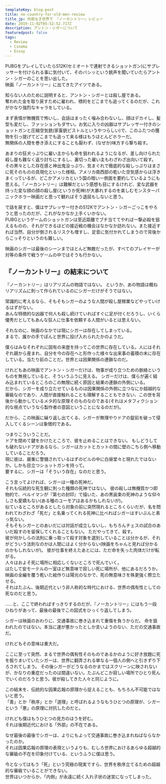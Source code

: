 ```yaml
---
templateKey: blog-post
title: no-country-for-old-men-review
title_jp: 外部なき世界で 『ノーカントリー』レビュー
date: 2019-11-02T05:52:52.717Z
description: アントン・シガーについて
featuredpost: false
tags:
  - Review
  - Cinema
  - Essay
---
```

PUBGをプレイしていたらS12K(セミオートで連射できるショットガン)にサプレッサーを付けられる事に気付いて、そのバシッという銃声を聞いていたらアントン・シガーのことを思い出した。  
映画『ノーカントリー』に出てきたアイツである。

知らない人のために説明すると、アントン・シガーとは殺し屋である。  
奪われた金を取り戻すために雇われ、標的をどこまでも追ってくるのだが、これがかなり強烈なキャラをしている。

まず表情が無機質で怖いし、会話はまったく噛み合わないし、顔はデカイし、髪型も変だし、ファッションもダサい。お気に入りの凶器はサプレッサー付きのショットガンと圧縮空気銃(家畜銃ピストルというやつらしい)で、このふたつの獲物を引っ提げてどこまでも追って来る様はもうほとんどホラーだ。  
無関係の人間を巻き添えにすることも厭わず、(なぜか)味方すら撃ち殺す。  

あまりの狂犬っぷりに雇い主からも命を狙われるようになるが、差し向けられた殺し屋も難なく返り討ちにするし、裏切った雇い主もわざわざ出向いて殺す。  
その黒々とした存在感と神出鬼没っぷり、気まぐれで徹底的な殺しっぷりはまさに死そのものの具現化といった様相。アメリカ南西部の乾いた空気感からは浮きまくっているが、どこかアメリカという国の暗い一側面を要約しているようにも思える。『ノーカントリー』は難解だという感想も目にするけれど、変な武器を持った変な顔の顔の殺し屋(というか死神)が大暴れするのを楽しむモンスターパニックホラー映画だと思って観ればそう退屈もしないと思う。

で話を戻すと、僕はサプレッサー付きのS12Kでアントン・シガーごっこをやろうと思ったのだが、これがなかなか上手くいかない。  
PUBGというゲームのショットガンは至近距離でブチ当ててやれば一撃必殺を狙えるものの、それができるほどの接近戦の機会はなかなか訪れない。また接近すれば当然、自分が倒されるリスクも増すし、足音に気付かれてしまうので背後からこっそりというのも難しい。

映画のシガーは最後のシーンまでほとんど無敵だったが、すべてのプレイヤーが対等の条件で戦うゲームの中ではそうも行かない。

## 『ノーカントリー』の結末について
『ノーカントリー』はリアリズムの物語ではない。
というか、あの物語は概ねリアリズムに則って作られているのにシガーだけがそうではない。

常識的に考えるなら、そもそもシガーのような人間が殺し屋稼業などやっていけるはずがない。  
あんな特徴的な凶器で何人も殺し続けていればすぐに足が付くだろうし、いくら優秀だとしてもあんな狂人に仕事を依頼する人間がいるとは思えない。

それなのに、映画のなかでは現にシガーは存在してしまっている。  
まるで、誰かの手でぽんと世界に投げ入れられたかのようだ。

僕らはみなそれぞれに固有の来歴を持ってこの世界に存在している。人にはそれぞれ親から産まれ、自分を今の存在へと形作った様々な出来事の蓄積の末に存在している。当たり前のことだ。世界とは因果関係の連鎖なのだ。

けれどもあの映画でアントン・シガーだけは、物事が成り立つための脈絡というものを無視していると、そういうふうに見える。  シガーだけは、僕らが遍く組み込まれているところのこの無限に続く原因と結果の連鎖の外側にいる。  
だから、シガーを成り立たせているものは因果関係の外側に立つなにか超越的な審級なのであり、人間が直接触れることも理解することもできない、この世を背後から動かしているメタ的な原理そのものなのである(それはメタフィクション的な視点でいうなら製作者の意図ということになるのだが)。

だから、この映画に繰り返し出てくる、シガーが無理やりドアの錠前を破って侵入してくるシーンは象徴的である。

つまりこういうことだ。  
ドアを閉めて鍵をかけたところで、彼を止めることはできない。
もしどうしても破れないドアがあるなら、シガーはカットとカットの間に壁のこちら側へ移動していることだろう。  
現に彼は、厳重に警備されているはずのビルの中に白昼堂々と現れたではないか。しかも目立つショットガンを持って。  
要するに、シガーは「そういう存在」なのだと思う。

こう言ってよければ、シガーは一種の死神だ。  
それも伝統的な死生観に則った種類の死神ではない。
彼の殺しは無機質かつ即物的で、ベルイマンが『第七の封印』で描いた、あの黒装束の死神のような仰々しさも愛嬌もない(ある種のユーモアはあるかもしれないが)。  
似ているところがあるとしたら対象の前に突然現れるところくらいだが、名を問われてわざわざ「死だ」と名乗ってくれる死神に比べればシガーはすいぶんと素っ気ない。  
そもそもシガーとのあいだには対話が成立しないし、もちろんチェスの試合のあいだ殺すのを留保してくれることもない。
ただやってきて、殺す。  
彼が何かしらの法則に乗っ取って殺す対象を選別していることは分かるが、それがどういう法則なのかは人間にはよく分からない(映画をちゃんと見れば分かるのかもしれないが)。
彼が仕事を終えたあとには、ただ命を失った肉体だけが転がる。  
人々はおよそ死に場所に相応しくないところで死んでいく。  
はたして安モーテルの一室ほど無意味で寂しい死に場所が、他にあるだろうか。  
映画の全編を覆う乾いた絵作りは陽光のなかで、死の無意味さを殊更強く際立たせる。  
それはたぶん、後期近代という非人称的な時代における、世界の偶有性としての死なのだと思う。

……と、ここで終わればすっきりするのだが、『ノーカントリー』にはもう一段ひねりがあって、最後の最後でこの図式をひっくり返してしまう。

シガーは映画のおわりに、交通事故に巻き込まれて重傷を負うからだ。
命を狙われたのではない。本当に運が悪かったとしか言いようのない、ただの交通事故だ。

けれどもその意味は重大だ。

ここに至って突然、まるで世界の偶有性そのものであるかのように好き放題に死を振りまいていたシガーは、世界に翻弄される単なる一個人の側へと引きずり下ろされてしまう。
その後シガーがどうなるのかまではスクリーンに映されないが、かなりの重症だったのは間違いない。たぶんどこか寂しい場所でひとり死んでいくのだろうと思う。彼が殺してきた人々と同じように。

この結末を、伝統的な因果応報の原理から捉えることも、もちろん不可能ではないと思う。  
「善」とか「秩序」とか「道理」と呼ばれるようなもうひとつの原理が、シガーという「悪」の原理に対抗したのだと。

けれども僕はもうひとつの見方のほうを好む。  
それは後期近代における「外部」の不在である。

なぜ最後の最後でシガーは、よりにもよって交通事故に巻き込まれねばならなかったのか。  
それは因果応報の原理の表現というよりも、むしろ世界におけるあらゆる超越的な審級の不在を印象付けている、というふうに僕は思う。

今となってはもう「死」という究極の現実ですら、世界を秩序立てるための超越的な審級でいることができない。  
世界はいつからか、「内側」が永遠に続く入れ子状の迷宮になってしまった。
